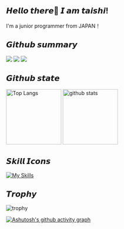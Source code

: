 ## 𝙃𝙚𝙡𝙡𝙤 𝙩𝙝𝙚𝙧𝙚👋 𝙄 𝙖𝙢 𝙩𝙖𝙞𝙨𝙝𝙞!
I'm a junior programmer from JAPAN！
## 𝙂𝙞𝙩𝙝𝙪𝙗 𝙨𝙪𝙢𝙢𝙖𝙧𝙮 
![](http://github-profile-summary-cards.vercel.app/api/cards/profile-details?username=taishi29&theme=gruvbox)
![](http://github-profile-summary-cards.vercel.app/api/cards/stats?username=taishi29&theme=gruvbox)
![](http://github-profile-summary-cards.vercel.app/api/cards/productive-time?username=taishi29&theme=gruvbox&utcOffset=9)

## 𝙂𝙞𝙩𝙝𝙪𝙗 𝙨𝙩𝙖𝙩𝙚
<p align="left"> 
  <img alt="Top Langs" height="150px" src="https://github-readme-stats.vercel.app/api/top-langs/?username=taishi29&layout=compact&count_private=true&show_icons=true&theme=gruvbox" />
  <img alt="github stats" height="150px" src="https://github-readme-stats.vercel.app/api?username=taishi29&count_private=true&show_icons=true&show_icons=true&theme=gruvbox" />
</p>

## 𝙎𝙠𝙞𝙡𝙡 𝙄𝙘𝙤𝙣𝙨
[![My Skills](https://skillicons.dev/icons?i=python,django,sqlite,postgresql,c,js,html,css,aws,nginx)](https://skillicons.dev)
## 𝙏𝙧𝙤𝙥𝙝𝙮
![trophy](https://github-profile-trophy.vercel.app/?username=taishi29&theme=gruvbox)


[![Ashutosh's github activity graph](https://github-readme-activity-graph.vercel.app/graph?username=taishi29&theme=github)](https://github.com/taishi29/github-readme-activity-graph)
<!--
**taishi29/taishi29** is a ✨ _special_ ✨ repository because its `README.md` (this file) appears on your GitHub profile.

Here are some ideas to get you started:

- 🔭 I’m currently working on ...
- 🌱 I’m currently learning ...
- 👯 I’m looking to collaborate on ...
- 🤔 I’m looking for help with ...
- 💬 Ask me about ...
- 📫 How to reach me: ...
- 😄 Pronouns: ...
- ⚡ Fun fact: ...
-->
